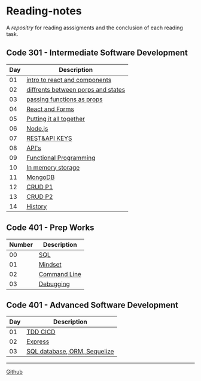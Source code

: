 # Reading-notes
  A *repositry* for reading asssigments and the conclusion of each reading task.

## Code 301 - Intermediate Software Development
| Day | Description |
| --- | ----------- |
| 01 | [intro to react and components ](https://github.com/Alhaimouni/reading-notes/blob/main/301/Day01.md) |
| 02 |  [diffrents between porps and states ](https://github.com/Alhaimouni/reading-notes/blob/main/301/Day02.md) |    
| 03 | [passing functions as props](https://github.com/Alhaimouni/reading-notes/blob/main/301/Day03.md) |
| 04 | [React and Forms](https://github.com/Alhaimouni/reading-notes/blob/main/301/Day04.md) |
| 05 | [Putting it all together](https://github.com/Alhaimouni/reading-notes/blob/main/301/Day05.md)
| 06 | [Node.js](https://github.com/Alhaimouni/reading-notes/blob/main/301/Day06.md)
| 07 | [REST&API KEYS](https://github.com/Alhaimouni/reading-notes/blob/main/301/Day07.md)
| 08 | [API's](https://github.com/Alhaimouni/reading-notes/blob/main/301/Day08.md)
| 09 | [Functional Programming](https://github.com/Alhaimouni/reading-notes/blob/main/301/Day09.md)
| 10 | [In memory storage](https://github.com/Alhaimouni/reading-notes/blob/main/301/Day10.md)
| 11 | [MongoDB](https://github.com/Alhaimouni/reading-notes/blob/main/301/Day11.md)
| 12 | [CRUD P1](https://github.com/Alhaimouni/reading-notes/blob/main/301/Day12.md)
| 13 | [CRUD P2](https://github.com/Alhaimouni/reading-notes/blob/main/301/Day13.md)
| 14 | [History](https://github.com/Alhaimouni/reading-notes/blob/main/301/Day14.md)

## Code 401 - Prep Works

| Number | Description |
| --- | ----------- |
| 00 | [SQL](https://github.com/Alhaimouni/reading-notes/blob/main/401/sql.md)|
| 01 | [Mindset](https://github.com/Alhaimouni/reading-notes/blob/main/401/Prep-Your-Mindset.md)|
| 02 | [Command Line](https://github.com/Alhaimouni/reading-notes/blob/main/401/CommandLine.md)|
| 03 | [Debugging](https://github.com/Alhaimouni/reading-notes/blob/main/401/Debuging.md)|


## Code 401 - Advanced Software Development

| Day | Description |
| --- | ----------- |
| 01 | [TDD CICD](https://github.com/Alhaimouni/reading-notes/blob/main/401/Day01.md)|
| 02 | [Express](https://github.com/Alhaimouni/reading-notes/blob/main/401/Day02.md)|
| 03 | [SQL database, ORM, Sequelize](https://github.com/Alhaimouni/reading-notes/blob/main/401/Day04.md)|







---

[Github](https://github.com/Alhaimouni)
